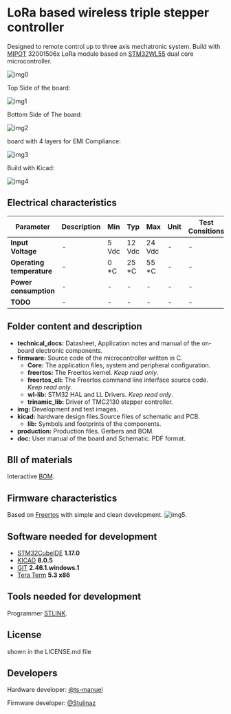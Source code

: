 <!-- For .md file development refers to https://docs.github.com/en -->
# LoRa based wireless triple stepper controller

Designed to remote control up to three axis mechatronic system.
Build with [MIPOT](https://www.mipot.com) 32001506x LoRa module based on 
[STM32WL55](https://www.st.com/en/microcontrollers-microprocessors/stm32wl55cc.html) dual core microcontroller.

![img0](https://github.com/Stulinaz/LoRa-based-triple-stepper-board/blob/master/img/tmc2130_mip_HWREV1_ISO.png)

Top Side of the board:

![img1](https://github.com/Stulinaz/LoRa-based-triple-stepper-board/blob/master/img/tmc2130_mip_HWREV1_TOP.png)

Bottom Side of The board:

![img2](https://github.com/Stulinaz/LoRa-based-triple-stepper-board/blob/master/img/tmc2130_mip_HWREV1_BOT.png)

board with 4 layers for EMI Compliance:

![img3](https://github.com/Stulinaz/LoRa-based-triple-stepper-board/blob/master/img/SCH_REV1_LAYERS.png)

Build with Kicad:

![img4](https://github.com/Stulinaz/LoRa-based-triple-stepper-board/blob/master/img/SCH_REV1_FULL.png)

## Electrical characteristics

| Parameter                | Description | Min     | Typ     | Max     |  Unit            | Test Consitions |    
| ---                      |    ---      | ---     | ---     | ---     | ---              | ---             |   
|**Input Voltage**         | -           | 5 Vdc   | 12 Vdc  | 24 Vdc  | -                | -               |   
|**Operating temperature** | -           | 0 \*C   | 25 \*C  | 55 \*C  | -                | -               |
|**Power consumption**     | -           | -       | -       | -       | -                | -               |
|**TODO**                  | -           | -       | -       | -       | -                | -               |


## Folder content and description

- **technical_docs:** Datasheet, Application notes and manual of the on-board electronic components.
- **firmware:** Source code of the microcontroller written in C.
	- **Core:** The application files, system and peripheral configuration.
	- **freertos:** The Freertos kernel. *Keep read only*.
	- **freertos_cli:** The Freertos command line interface source code. *Keep read only*.
	- **wl-lib:** STM32 HAL and LL Drivers. *Keep read only*.
	- **trinamic_lib:** Driver of TMC2130 stepper controller.
- **img:** Development and test images.
- **kicad:** hardware design files.Source files of schematic and PCB.
	- **lib:** Symbols and footprints of the components.
- **production:** Production files. Gerbers and BOM.
- **doc:**  User manual of the board and Schematic. PDF format.


## Bll of materials

Interactive [BOM](https://github.com/Stulinaz/LoRa-based-triple-stepper-board/blob/master/production/ibom.html).


## Firmware characteristics

Based on [Freertos](https://www.freertos.org) with simple and clean development.
![img5](https://github.com/Stulinaz/LoRa-based-triple-stepper-board/blob/master/img/fw_freertos.png).


## Software needed for development

- [STM32CubeIDE](https://www.st.com/en/development-tools/stm32cubeide.html) **1.17.0**
- [KICAD](https://www.kicad.org/) **8.0.5**
- [GIT](https://git-scm.com/) **2.46.1.windows.1**
- [Tera Term](https://teratermproject.github.io/index-en.html) **5.3 x86**


## Tools needed for development

Programmer [STLINK](https://www.st.com/en/development-tools/st-link-v2.html).


## License

shown in the LICENSE.md file


## Developers

Hardware developer: [@ts-manuel](https://github.com/ts-manuel)

Firmware developer: [@Stulinaz](https://github.com/Stulinaz)